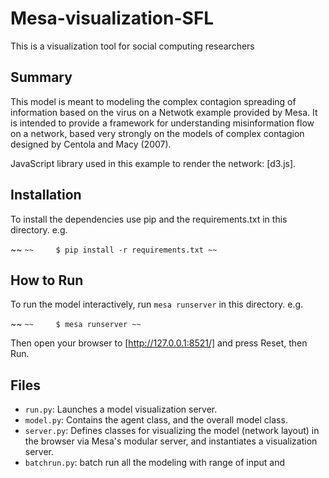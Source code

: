 # Mesa-visualization-SFL
This is a visualization tool for social computing researchers




## Summary

This model is meant to modeling the complex contagion spreading of information based on the virus on a Netwotk example provided by Mesa. It is intended to provide a framework for understanding misinformation flow on a network, based very strongly on the models of complex contagion designed by Centola and Macy (2007).

JavaScript library used in this example to render the network: [d3.js].

## Installation

To install the dependencies use pip and the requirements.txt in this directory. e.g.

~~ ```
~~     $ pip install -r requirements.txt
~~ ```

## How to Run

To run the model interactively, run `mesa runserver` in this directory. e.g.

~~ ```
~~     $ mesa runserver
~~ ```

Then open your browser to [http://127.0.0.1:8521/] and press Reset, then Run.

## Files

* `run.py`: Launches a model visualization server.
* `model.py`: Contains the agent class, and the overall model class.
* `server.py`: Defines classes for visualizing the model (network layout) in the browser via Mesa's modular server, and instantiates a visualization server.
* `batchrun.py`: batch run all the modeling with range of input and 
